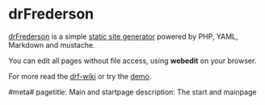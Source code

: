 # drFrederson

[drFrederson](https://github.com/klml/drfrederson) is a simple [static site generator](http://staticsitegenerators.net) powered by PHP, YAML, Markdown and mustache.

You can edit all pages without file access, using __webedit__ on your browser.

For more read the [drf-wiki](https://github.com/klml/drfrederson/wiki/drfrederson) or try the [demo](http://drf.grus.uberspace.de/drf:admin).

#meta#
pagetitle: Main and startpage
description: The start and mainpage
